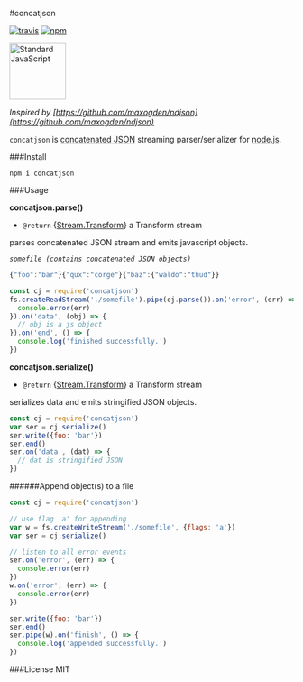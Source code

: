 #concatjson

[![travis](https://img.shields.io/travis/mawni/concatjson/master.svg)](https://travis-ci.org/mawni/concatjson) [![npm](https://img.shields.io/npm/v/concatjson.svg?maxAge=2592000?style=flat-square)](https://www.npmjs.com/package/concatjson)

<a href="https://github.com/feross/standard"><img src="https://cdn.rawgit.com/feross/standard/master/sticker.svg" alt="Standard JavaScript" width="100"></a>

_Inspired by [https://github.com/maxogden/ndjson](https://github.com/maxogden/ndjson)_

`concatjson` is [concatenated JSON](https://en.wikipedia.org/wiki/JSON_Streaming) streaming parser/serializer for [node.js](https://nodejs.org).

###Install

`npm i concatjson`

###Usage

**concatjson.parse()**

 * `@return` {[Stream.Transform](https://nodejs.org/api/stream.html#stream_class_stream_transform)} a Transform stream

parses concatenated JSON stream and emits javascript objects.

_`somefile (contains concatenated JSON objects)`_

```js
{"foo":"bar"}{"qux":"corge"}{"baz":{"waldo":"thud"}}
```

```js
const cj = require('concatjson')
fs.createReadStream('./somefile').pipe(cj.parse()).on('error', (err) => {
  console.error(err)
}).on('data', (obj) => {
  // obj is a js object
}).on('end', () => {
  console.log('finished successfully.')
})
```
**concatjson.serialize()**

 * `@return` {[Stream.Transform](https://nodejs.org/api/stream.html#stream_class_stream_transform)} a Transform stream

serializes data and emits stringified JSON objects.

```js
const cj = require('concatjson')
var ser = cj.serialize()
ser.write({foo: 'bar'})
ser.end()
ser.on('data', (dat) => {
  // dat is stringified JSON
})
```
######Append object(s) to a file

```js
const cj = require('concatjson')

// use flag 'a' for appending
var w = fs.createWriteStream('./somefile', {flags: 'a'})
var ser = cj.serialize()

// listen to all error events
ser.on('error', (err) => {
  console.error(err)
})
w.on('error', (err) => {
  console.error(err)
})

ser.write({foo: 'bar'})
ser.end()
ser.pipe(w).on('finish', () => {
  console.log('appended successfully.')
})
```
###License
MIT
